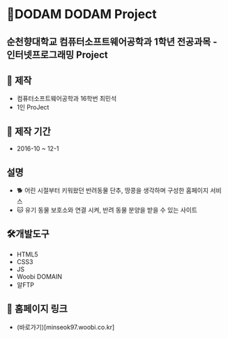 # 🐶DODAM DODAM Project
## 순천향대학교 컴퓨터소프트웨어공학과 1학년 전공과목 - 인터넷프로그래밍 Project

## 💼 제작
- 컴퓨터소프트웨어공학과 16학번 최민석
- 1인 ProJect

## 📆 제작 기간
- 2016-10 ~ 12-1

## 설명
- 🐕 어린 시절부터 키워왔던 반려동물 단추, 땅콩을 생각하며 구성한 홈페이지 서비스
- 🐱 유기 동물 보호소와 연결 시켜, 반려 동물 분양을 받을 수 있는 사이트

## 🛠개발도구
- HTML5
- CSS3
- JS
- Woobi DOMAIN
- 알FTP

## 🔗 홈페이지 링크
- (바로가기)[minseok97.woobi.co.kr]
